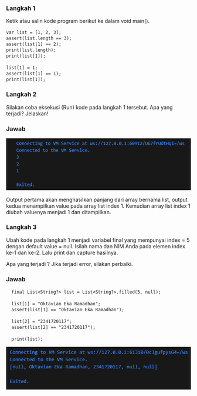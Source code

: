 ### Langkah 1
Ketik atau salin kode program berikut ke dalam void main().
```
var list = [1, 2, 3];
assert(list.length == 3);
assert(list[1] == 2);
print(list.length);
print(list[1]);

list[1] = 1;
assert(list[1] == 1);
print(list[1]);
```

### Langkah 2
Silakan coba eksekusi (Run) kode pada langkah 1 tersebut. Apa yang terjadi? Jelaskan!

### Jawab
![Foto Jawaban](img/image.png)

Output pertama akan menghasilkan panjang dari array bernama list, output kedua menampilkan value pada array list index 1. Kemudian array list index 1 diubah valuenya menjadi 1 dan ditampilkan.

### Langkah 3
Ubah kode pada langkah 1 menjadi variabel final yang mempunyai index = 5 dengan default value = null. Isilah nama dan NIM Anda pada elemen index ke-1 dan ke-2. Lalu print dan capture hasilnya.

Apa yang terjadi ? Jika terjadi error, silakan perbaiki.
### Jawab

```
  final List<String?> list = List<String?>.filled(5, null);

  list[1] = "Oktavian Eka Ramadhan";
  assert(list[1] == "Oktavian Eka Ramadhan");
  
  list[2] = "2341720117";
  assert(list[2] == "2341720117");

  print(list);
```

![Foto Jawaban](img/image2.png)